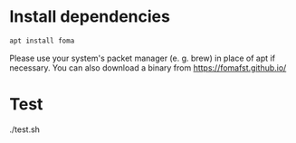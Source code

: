 # Install dependencies
```bash
apt install foma
```
Please use your system's packet manager (e. g. brew) in place of apt if necessary.
You can also download a binary from https://fomafst.github.io/
# Test
./test.sh
